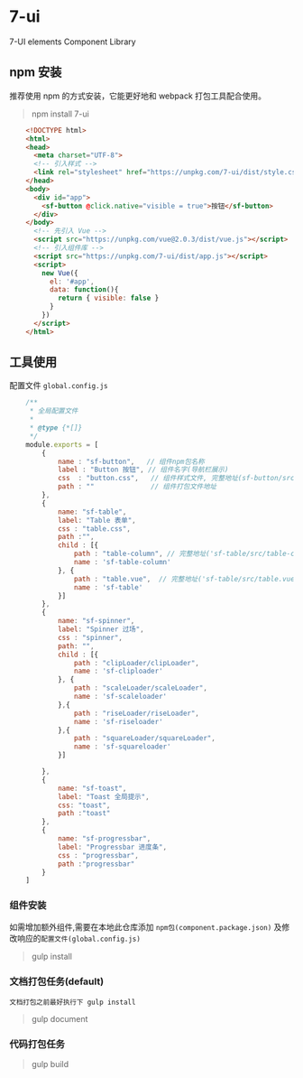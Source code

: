 # 7-ui
7-UI elements Component Library


## npm 安装

推荐使用 npm 的方式安装，它能更好地和 webpack 打包工具配合使用。
> npm install 7-ui

```html
    <!DOCTYPE html>
    <html>
    <head>
      <meta charset="UTF-8">
      <!-- 引入样式 -->
      <link rel="stylesheet" href="https://unpkg.com/7-ui/dist/style.css">
    </head>
    <body>
      <div id="app">
        <sf-button @click.native="visible = true">按钮</sf-button>
      </div>
    </body>
      <!-- 先引入 Vue -->
      <script src="https://unpkg.com/vue@2.0.3/dist/vue.js"></script>
      <!-- 引入组件库 -->
      <script src="https://unpkg.com/7-ui/dist/app.js"></script>
      <script>
        new Vue({
          el: '#app',
          data: function(){
            return { visible: false }
          }
        })
      </script>
    </html>
```

## 工具使用

配置文件 `global.config.js`
```js
    /**
     * 全局配置文件
     *
     * @type {*[]}
     */
    module.exports = [
    	{
    		name : "sf-button",   // 组件npm包名称
    		label : "Button 按钮", // 组件名字(导航栏展示)
    		css  : "button.css",   // 组件样式文件, 完整地址(sf-button/src/button.css)
    		path : ""              // 组件打包文件地址
    	},
    	{
    		name: "sf-table",
    		label: "Table 表单",
    		css : "table.css",
    		path :"",
    		child : [{
    			path : "table-column", // 完整地址('sf-table/src/table-column')
    			name : 'sf-table-column'
    		}, {
    			path : "table.vue",  // 完整地址('sf-table/src/table.vue')
    			name : 'sf-table'
    		}]
    	},
    	{
    		name: "sf-spinner",
    		label: "Spinner 过场",
    		css : "spinner",
    		path: "",
    		child : [{
    			path : "clipLoader/clipLoader",
    			name : 'sf-cliploader'
    		}, {
    			path : "scaleLoader/scaleLoader",
    			name : 'sf-scaleloader'
    		},{
    			path : "riseLoader/riseLoader",
    			name : 'sf-riseloader'
    		},{
    			path : "squareLoader/squareLoader",
    			name : 'sf-squareloader'
    		}]

    	},
    	{
    		name: "sf-toast",
    		label: "Toast 全局提示",
    		css: "toast",
    		path :"toast"
    	},
    	{
    		name: "sf-progressbar",
    		label: "Progressbar 进度条",
    		css : "progressbar",
    		path :"progressbar"
    	}
    ]
```

### 组件安装
如需增加额外组件,需要在本地此仓库添加 `npm包(component.package.json)` 及修改响应的`配置文件(global.config.js)`
> gulp install

### 文档打包任务(default)
`文档打包之前最好执行下 gulp install`

> gulp document

### 代码打包任务
> gulp build
